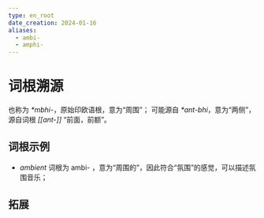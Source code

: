```yaml
---
type: en_root
date_creation: 2024-01-16
aliases:
  - ambi-
  - amphi-
---
```

# 词根溯源
也称为 _*mbhi-_，原始印欧语根，意为“周围”； 可能源自 _*ant-bhi_，意为“两侧”，源自词根 *[[ant-]]* “前面，前额”。

## 词根示例
- *ambient* 词根为 ambi- ，意为“周围的”，因此符合“氛围”的感觉，可以描述氛围音乐；
## 拓展
